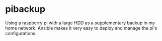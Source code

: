 # pibackup
Using a raspberry pi with a large HDD as a supplementary backup in my home network. Ansible makes it very easy to deploy and manage the pi's configurations.